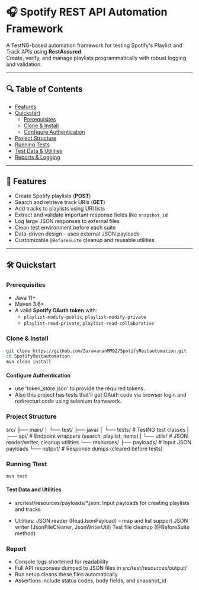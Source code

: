 # 🎧 Spotify REST API Automation Framework

A TestNG-based automation framework for testing Spotify's Playlist and Track APIs using **RestAssured**.  
Create, verify, and manage playlists programmatically with robust logging and validation.

---

## 🔍 Table of Contents

- [Features](#features)  
- [Quickstart](#quickstart)  
  - [Prerequisites](#prerequisites)  
  - [Clone & Install](#clone--install)  
  - [Configure Authentication](#configure-authentication)  
- [Project Structure](#project-structure)  
- [Running Tests](#running-tests)  
- [Test Data & Utilities](#test-data--utilities)  
- [Reports & Logging](#reports--logging)  


---

## 🚀 Features

- Create Spotify playlists (**POST**)
- Search and retrieve track URIs (**GET**)
- Add tracks to playlists using URI lists
- Extract and validate important response fields like `snapshot_id`
- Log large JSON responses to external files
- Clean test environment before each suite
- Data-driven design – uses external JSON payloads
- Customizable `@BeforeSuite` cleanup and reusable utilities

---

## 🛠 Quickstart

### Prerequisites

- Java 11+
- Maven 3.6+
- A valid **Spotify OAuth token** with:
  - `playlist-modify-public`, `playlist-modify-private`
  - `playlist-read-private`, `playlist-read-collaborative`

### Clone & Install

```bash
git clone https://github.com/SaravananMM92/SpotifyRestautomation.git
cd SpotifyRestautomation
mvn clean install
```

#### Configure Authentication
- use 'token_store.json' to provide the required tokens.
- Also this project has tests that'll get OAuth code via browser login and redirecturi code using selenium framework.

### Project Structure
src/
├── main/
│
└── test/
    ├── java/
    │   └── tests/            # TestNG test classes
    |   ├── api/              # Endpoint wrappers (search, playlist, items)
    |   └── utils/            # JSON reader/writer, cleanup utilities
    └── resources/
        ├── payloads/         # Input JSON payloads
        └── output/           # Response dumps (cleared before tests)


### Running Ttest

```bash
mvn test
```

#### Test Data and Utilities

- src/test/resources/payloads/*.json: Input payloads for creating playlists and tracks

- Utilities:
JSON reader (ReadJsonPayload) – map and list support
JSON writer (JsonFileCleaner, JsonWriterUtil)
Test file cleanup (@BeforeSuite method)


### Report
- Console logs shortened for readability
- Full API responses dumped to JSON files in src/test/resources/output/
- Run setup cleans these files automatically
- Assertions include status codes, body fields, and snapshot_id
